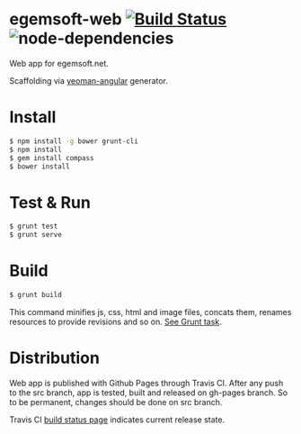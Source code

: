 egemsoft-web [![Build Status](https://travis-ci.org/egemsoft/egemsoft-web.svg?branch=src)](https://travis-ci.org/egemsoft/egemsoft-web) ![node-dependencies](https://david-dm.org/egemsoft/egemsoft-web.png)
============

Web app for egemsoft.net.

Scaffolding via [yeoman-angular](https://github.com/yeoman/generator-angular) generator.

Install
=======
```bash
$ npm install -g bower grunt-cli 
$ npm install  
$ gem install compass  
$ bower install  
```

Test & Run
===========
```bash
$ grunt test
$ grunt serve
```  

Build
=====
```bash 
$ grunt build
```
This command minifies js, css, html and image files, concats them, renames resources to provide revisions and so on. [See Grunt task](https://github.com/egemsoft/egemsoft-web/blob/src/Gruntfile.js#L420). 

Distribution
============
Web app is published with Github Pages through Travis CI. After any push to the src branch, app is tested, built and released on gh-pages branch. So to be permanent, changes should be done on src branch.

Travis CI [build status page](https://travis-ci.org/egemsoft/egemsoft-web) indicates current release state.
